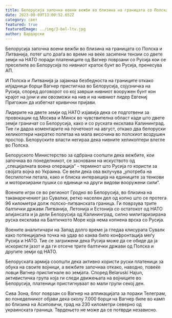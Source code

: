 ```yaml
---
title: Белорусија започна воени вежби во близина на границата со Полска и Литванија
date: 2023-08-09T13:00:52.652Z
category: свет
featured: true
featuredImage: ../img/3-bel-ltv.jpg
author: Вардарски
---
```

Белорусија започна воени вежби во близина на границата со Полска и Литванија, потег што доаѓа во време на веќе засилени тензии со двете земји на НАТО поради платениците од Вагнер поврзани со Русија кои се преселиле во Белорусија по нивниот краток бунт во Русија, пренесува АП.

И Полска и Литванија ја зајакнаа безбедноста на границите откако илјадници борци Вагнер пристигнаа во Белорусија, сојузничка на Русија, според договорот со кој заврши нивниот вооружен бунт кон крајот на јуни и им овозможи на нив и на нивниот лидер Евгениј Пригожин да избегнат кривични пријави.

Лидерите на двете земји од НАТО изјавија дека се подготвени за провокации од Москва и Минск во чувствителна област каде што двете земји граничат со Белорусија, како и со руската ексклава Калининград. Тие ги дадоа коментарите на почетокот на август, откако два белоруски хеликоптери накратко полетаа на мала височина во полскиот воздушен простор. Белоруските власти негираа дека нивните хеликоптери влегле во Полска.

Белоруското Министерство за одбрана соопшти дека вежбите, кои започнаа во понеделникот, се засновани на искуството од „специјалната воена операција“ - терминот што Русија го користи за својата војна во Украина. Се вели дека ова вклучува „употреба на беспилотни летала, како и блиска интеракција на единиците за тенкови и моторизирани пушки со единици на други видови вооружени сили“.

Воените игри се во регионот Гродно во Белорусија, во близина на таканаречениот јаз Сувалки, ретко населен дел од копно што се протега 96 километри долж полско-литванската граница. Ги поврзува трите балтички држави Литванија, Летонија и Естонија со остатокот од НАТО алијансата и ја дели Белорусија од Калининград, силно милитаризирана руска ексклава на Балтичкото Море која нема копнена врска со Русија.

Воените аналитичари на Запад долго време ја гледаа клисурата Сувалк како потенцијална точка на удар во каква било конфронтација меѓу Русија и НАТО. Тие се загрижени дека Русија може да се обиде да ја искористи јазот и да ги отсече трите балтички држави од Полска и другите земји од НАТО.

Белоруската армија соопшти дека активно користи руски платеници за обука на своите војници, а вежбите започнаа откако, наводно, повеќе ловци Вагнер пристигнале во земјата. Според Belaruski Hajun, активистичка група која ги следи движењата на војниците во Белорусија, платеници пристигнуваат во мали групи секој ден.

Сива Зона, блог поврзан со Вагнер на апликацијата за пораки Телеграм, во понеделникот објави дека околу 7.000 борци на Вагнер биле во камп во близина на Асиповичи, град на 230 километри северно од украинската граница. Тврдењето не може да се потврди независно.